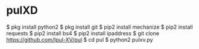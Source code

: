 # pulXD

$ pkg install python2
$ pkg install git
$ pip2 install mechanize
$ pip2 install requests
$ pip2 install bs4
$ pip2 install ipaddress
$ git clone https://github.com/Ipul-XV/pul
$ cd pul
$ python2 pulxv.py
